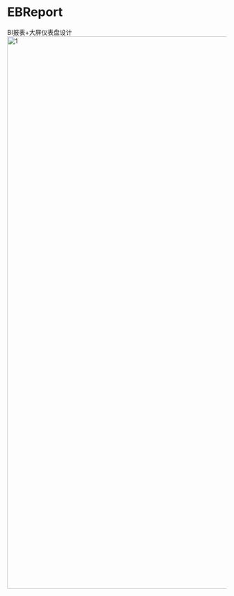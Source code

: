 # EBReport
BI报表+大屏仪表盘设计
<img width="1268" alt="1" src="https://github.com/user-attachments/assets/2b17224f-7350-49cf-8550-e1f2e108cd2d" />
